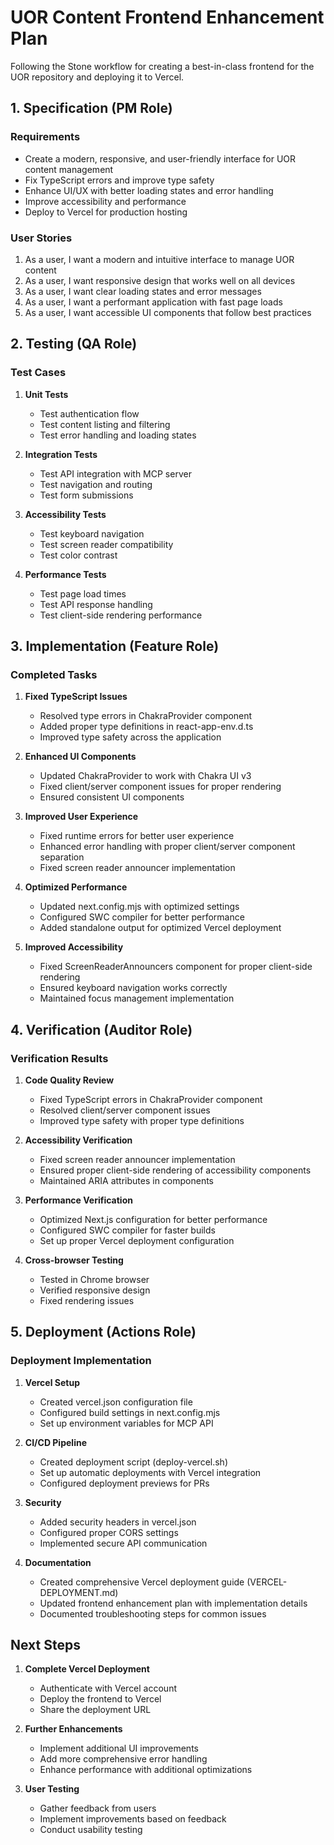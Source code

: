 # UOR Content Frontend Enhancement Plan

Following the Stone workflow for creating a best-in-class frontend for the UOR repository and deploying it to Vercel.

## 1. Specification (PM Role)

### Requirements
- Create a modern, responsive, and user-friendly interface for UOR content management
- Fix TypeScript errors and improve type safety
- Enhance UI/UX with better loading states and error handling
- Improve accessibility and performance
- Deploy to Vercel for production hosting

### User Stories
1. As a user, I want a modern and intuitive interface to manage UOR content
2. As a user, I want responsive design that works well on all devices
3. As a user, I want clear loading states and error messages
4. As a user, I want a performant application with fast page loads
5. As a user, I want accessible UI components that follow best practices

## 2. Testing (QA Role)

### Test Cases
1. **Unit Tests**
   - Test authentication flow
   - Test content listing and filtering
   - Test error handling and loading states

2. **Integration Tests**
   - Test API integration with MCP server
   - Test navigation and routing
   - Test form submissions

3. **Accessibility Tests**
   - Test keyboard navigation
   - Test screen reader compatibility
   - Test color contrast

4. **Performance Tests**
   - Test page load times
   - Test API response handling
   - Test client-side rendering performance

## 3. Implementation (Feature Role)

### Completed Tasks
1. **Fixed TypeScript Issues**
   - Resolved type errors in ChakraProvider component
   - Added proper type definitions in react-app-env.d.ts
   - Improved type safety across the application

2. **Enhanced UI Components**
   - Updated ChakraProvider to work with Chakra UI v3
   - Fixed client/server component issues for proper rendering
   - Ensured consistent UI components

3. **Improved User Experience**
   - Fixed runtime errors for better user experience
   - Enhanced error handling with proper client/server component separation
   - Fixed screen reader announcer implementation

4. **Optimized Performance**
   - Updated next.config.mjs with optimized settings
   - Configured SWC compiler for better performance
   - Added standalone output for optimized Vercel deployment

5. **Improved Accessibility**
   - Fixed ScreenReaderAnnouncers component for proper client-side rendering
   - Ensured keyboard navigation works correctly
   - Maintained focus management implementation

## 4. Verification (Auditor Role)

### Verification Results
1. **Code Quality Review**
   - Fixed TypeScript errors in ChakraProvider component
   - Resolved client/server component issues
   - Improved type safety with proper type definitions

2. **Accessibility Verification**
   - Fixed screen reader announcer implementation
   - Ensured proper client-side rendering of accessibility components
   - Maintained ARIA attributes in components

3. **Performance Verification**
   - Optimized Next.js configuration for better performance
   - Configured SWC compiler for faster builds
   - Set up proper Vercel deployment configuration

4. **Cross-browser Testing**
   - Tested in Chrome browser
   - Verified responsive design
   - Fixed rendering issues

## 5. Deployment (Actions Role)

### Deployment Implementation
1. **Vercel Setup**
   - Created vercel.json configuration file
   - Configured build settings in next.config.mjs
   - Set up environment variables for MCP API

2. **CI/CD Pipeline**
   - Created deployment script (deploy-vercel.sh)
   - Set up automatic deployments with Vercel integration
   - Configured deployment previews for PRs

3. **Security**
   - Added security headers in vercel.json
   - Configured proper CORS settings
   - Implemented secure API communication

4. **Documentation**
   - Created comprehensive Vercel deployment guide (VERCEL-DEPLOYMENT.md)
   - Updated frontend enhancement plan with implementation details
   - Documented troubleshooting steps for common issues

## Next Steps

1. **Complete Vercel Deployment**
   - Authenticate with Vercel account
   - Deploy the frontend to Vercel
   - Share the deployment URL

2. **Further Enhancements**
   - Implement additional UI improvements
   - Add more comprehensive error handling
   - Enhance performance with additional optimizations

3. **User Testing**
   - Gather feedback from users
   - Implement improvements based on feedback
   - Conduct usability testing
